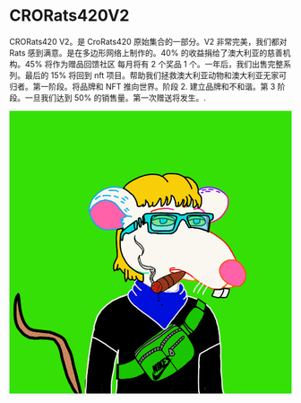 # CRORats420V2

CRORats420 V2。是 CroRats420 原始集合的一部分。V2 非常完美，我们都对 Rats 感到满意。是在多边形网络上制作的。40% 的收益捐给了澳大利亚的慈善机构。45% 将作为赠品回馈社区 每月将有 2 个奖品 1 个。一年后，我们出售完整系列。最后的 15% 将回到 nft 项目。帮助我们拯救澳大利亚动物和澳大利亚无家可归者。第一阶段。将品牌和 NFT 推向世界。阶段 2. 建立品牌和不和谐。第 3 阶段。一旦我们达到 50% 的销售量。第一次赠送将发生。.

![nft](1.png)

